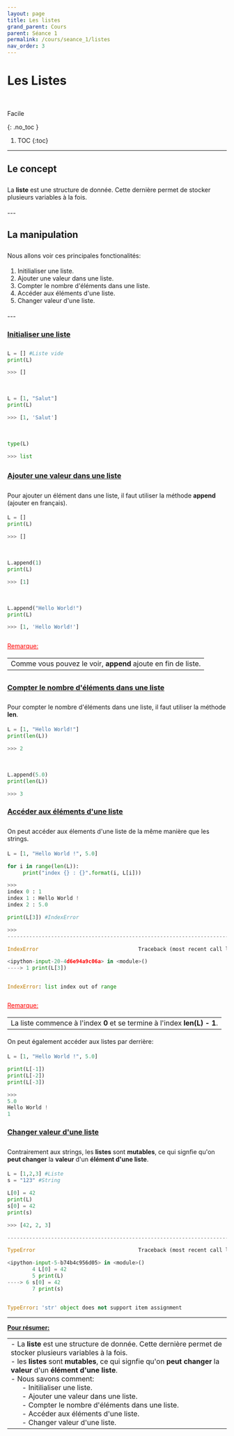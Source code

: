 ```yaml
---
layout: page
title: Les listes
grand_parent: Cours
parent: Séance 1
permalink: /cours/seance_1/listes
nav_order: 3
---
```


<link rel="stylesheet" href="/css/placement-label.css">  
<link rel="shortcut icon" href="https://new-leaves.github.io/img/favicon/favicon.ico">

<div id="containerIntro">
<h1><b>Les Listes</b></h1> &nbsp; <p class="label label-green">Facile</p>   
</div>

{: .no_toc }
1. TOC
{:toc}

---

## Le concept

<div style="margin-top:0.7cm;margin-bottom:0.5cm">
La <b>liste</b> est une structure de donnée. Cette dernière permet de stocker plusieurs variables à la fois.
</div>
---

## La manipulation

<div style="margin-top:0.7cm;margin-bottom:0.5cm">
Nous allons voir ces principales fonctionalités:
</div>
<div style="margin-bottom:0.5cm">
<ol>
<li> Initilialiser une liste.</li>
<li> Ajouter une valeur dans une liste.</li>
<li> Compter le nombre d'éléments dans une liste.</li>
<li> Accéder aux éléments d'une liste.</li>
<li> Changer valeur d'une liste.</li>
</ol>
</div>
---

###  <u> Initialiser une liste </u>

<div style="margin-top:0.7cm;margin-bottom:0.5cm">
</div>

```python
L = [] #Liste vide
print(L)
```
```python
>>> []
```

<br>

```python
L = [1, "Salut"]
print(L)
```
```python
>>> [1, 'Salut']
```

<br>

```python
type(L)
```
```python
>>> list
```

<div style="margin-top:0.7cm;margin-bottom:0.5cm">
</div>

### <u> Ajouter une valeur dans une liste </u>

<div style="margin-top:0.7cm;margin-bottom:0.5cm">
Pour ajouter un élément dans une liste, il faut utiliser la méthode <b>append</b> (ajouter en français).
</div>

```python
L = []
print(L)
```
```python
>>> []
```

<br>

```python
L.append(1)
print(L)
```
```python
>>> [1]
```

<br>

```python
L.append("Hello World!")
print(L)
```
```python
>>> [1, 'Hello World!']
```

<div style="margin-top:0.7cm;margin-bottom:0.5cm">
<font color = "red"> <u> Remarque: </u> </font>
</div>

<div style = "margin-bottom:0.8cm">
<table><tr><td>
 Comme vous pouvez le voir, <b>append</b> ajoute en fin de liste.
</td></tr></table>
</div>


### <u> Compter le nombre d'éléments dans une liste </u>

<div style="margin-top:0.7cm;margin-bottom:0.5cm">
Pour compter le nombre d'éléments dans une liste, il faut utiliser la méthode <b>len</b>.
</div>

```python
L = [1, "Hello World!"]
print(len(L))
```
```python
>>> 2
```

<br>

```python
L.append(5.0)
print(len(L))
```
```python
>>> 3
```

### <u> Accéder aux éléments d'une liste </u>

<div style="margin-top:0.7cm;margin-bottom:0.5cm">
On peut accéder aux élements d'une liste de la même manière que les strings.
</div>

```python
L = [1, "Hello World !", 5.0]

for i in range(len(L)):
     print("index {} : {}".format(i, L[i]))
```
```python
>>>
index 0 : 1
index 1 : Hello World !
index 2 : 5.0
```
```python
print(L[3]) #IndexError
```
```python
>>>
---------------------------------------------------------------------------

IndexError                                Traceback (most recent call last)

<ipython-input-20-4d6e94a9c06a> in <module>()
----> 1 print(L[3])


IndexError: list index out of range
```

<div style="margin-top:0.7cm;margin-bottom:0.5cm">
<font color = "red"> <u> Remarque: </u> </font>
</div>

<div style = "margin-bottom:0.5cm">
<table><tr><td>
La liste commence à l'index <b> 0</b> et se termine à l'index <b>len(L) - 1</b>.
</td></tr></table>
</div>

<div style="margin-bottom:0.5cm">
On peut également accéder aux listes par derrière:
</div>

```python
L = [1, "Hello World !", 5.0]

print(L[-1])
print(L[-2])
print(L[-3])
```
```python
>>> 
5.0
Hello World !
1
```

### <u> Changer valeur d'une liste </u>

<div style = "margin-top:0.7cm;margin-bottom:0.5cm">
Contrairement aux strings, les <b>listes</b> sont <b>mutables</b>, ce qui signfie qu'on <b>peut changer</b> la <b>valeur</b> d'un <b>élément d'une liste</b>.
</div>

```python
L = [1,2,3] #Liste
s = "123" #String

L[0] = 42
print(L)
s[0] = 42
print(s)
```
```python
>>> [42, 2, 3]

---------------------------------------------------------------------------

TypeError                                 Traceback (most recent call last)

<ipython-input-5-b74b4c956d05> in <module>()
        4 L[0] = 42
        5 print(L)
----> 6 s[0] = 42
        7 print(s)


TypeError: 'str' object does not support item assignment
```

---

**<u> Pour résumer: </u>**
<table><tr><td>
- La <b>liste</b> est une structure de donnée. Cette dernière permet de stocker plusieurs variables à la fois.
<br>
- les <b>listes</b> sont <b>mutables</b>, ce qui signfie qu'on <b>peut changer</b> la <b>valeur</b> d'un <b>élément d'une liste</b>. <br>
- Nous savons comment:<br>
&nbsp;&nbsp;&nbsp;&nbsp;&nbsp;&nbsp;- Initilialiser une liste.<br>
&nbsp;&nbsp;&nbsp;&nbsp;&nbsp;&nbsp;- Ajouter une valeur dans une liste.<br>
&nbsp;&nbsp;&nbsp;&nbsp;&nbsp;&nbsp;- Compter le nombre d'éléments dans une liste.<br>
&nbsp;&nbsp;&nbsp;&nbsp;&nbsp;&nbsp;- Accéder aux éléments d'une liste.<br>
&nbsp;&nbsp;&nbsp;&nbsp;&nbsp;&nbsp;- Changer valeur d'une liste.
</td></tr></table>